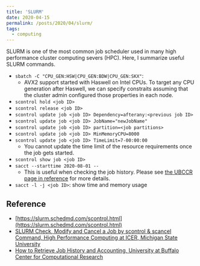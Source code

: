 ```yaml
---
title: 'SLURM'
date: 2020-04-15
permalink: /posts/2020/04/slurm/
tags:
  - computing
---
```


SLURM is one of the most common job scheduler used in many high performance cluster computing severs (HPC). Here, I summarize useful SLURM commands.

- `sbatch -C "CPU_GEN:HSW|CPU_GEN:BDW|CPU_GEN:SKX"`:
  - AVX2 support started with Haswell on Intel CPUs. To target any CPU generation after Haswell, we can specify constraits assuming that the cluster admin configured those properties in each node.
- `scontrol hold <job ID>`
- `scontrol release <job ID>`
- `scontrol update job <job ID> Dependency=afterany:<previous job ID>`
- `scontrol update job <job ID> JobName="newJobName"`
- `scontrol update job <job ID> partition=<job partitions>`
- `scontrol update job <job ID> MinMemoryCPU=8000`
- `scontrol update job <job ID> TimeLimit=7-00:00:00`
  - You cannot update the time limit of the resource requirements once the job gets started.
- `scontrol show job <job ID>`
- `sacct --starttime 2020-08-01 --`
  - This is useful when checking the job history. Please see [the UBCCR page in reference](https://ubccr.freshdesk.com/support/solutions/articles/5000686909-how-to-retrieve-job-history-and-accounting) for more details.
- `sacct -l -j <job ID>`: show time and memory usage

## Reference

- [https://slurm.schedmd.com/scontrol.html](https://slurm.schedmd.com/scontrol.html)
- [SLURM Check, Modify and Cancel a Job by scontrol & scancel Command, High Performance Computing at ICER, Michigan State University](https://wiki.hpcc.msu.edu/pages/viewpage.action?pageId=20119995)
- [How to Retrieve Job History and Accounting, University at Buffalo Center for Computational Research](https://ubccr.freshdesk.com/support/solutions/articles/5000686909-how-to-retrieve-job-history-and-accounting)
